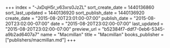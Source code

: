 +++
index = "-JxDqH5r_v63xrs0JzZL"
sort_create_date = 1440136860
sort_last_updated = 1440136920
sort_publish_date = 1440136920
create_date = "2015-08-20T23:01:00-07:00"
publish_date = "2015-08-20T23:02:00-07:00"
date = "2015-08-20T23:02:00-07:00"
last_updated = "2015-08-20T23:02:00-07:00"
preview_url = "b52384f7-ddf7-0eb6-5345-a9b2ad6407a7"
name = "Macmillan"
title = "Macmillan"
books_publisher = ["publishers/macmillan.md"]
+++
